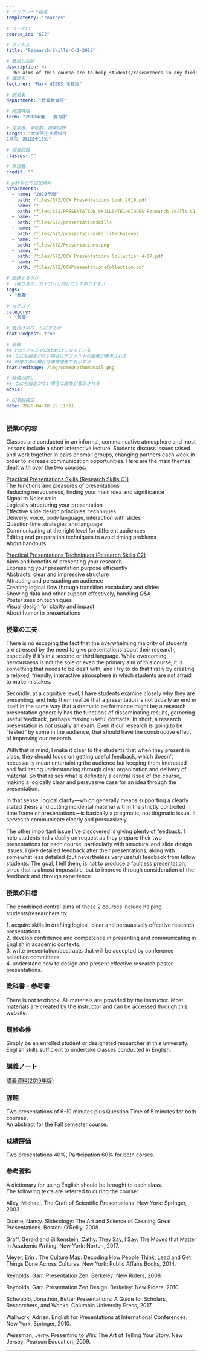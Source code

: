 ```yaml
---
# テンプレート指定
templateKey: "courses"

# コースID
course_id: "672"

# タイトル
title: "Research-Skills-C-1-2018"

# 簡単な説明
description: >-
  The aims of this course are to help students/researchers in any field to: 1. acquire skills in creating logical, clear and persuasively effective academic presentations 2. develop confidence and compe ....
# 講師名
lecturer: "Mark WEEKS 准教授"

# 部局名
department: "教養教育院"

# 開講時限
term: "2018年度	春1期"

# 対象者、単位数、授業回数
target: "大学院生共通科目
2単位、週1回全15回"

# 授業回数
classes: ""

# 単位数
credit: ""

# pdfなどの追加資料
attachments:
  - name: "2019年版" 
    path: /files/672/OCW Presentations book 2019.pdf
  - name: "" 
    path: /files/672/PRESENTATION SKILLS/TECHNIQUES Research Skills C1 & C2 Combined Course Materials
  - name: "" 
    path: /files/672/presentationskills
  - name: "" 
    path: /files/672/presentationskillstechniques
  - name: "" 
    path: /files/672/Presentations.png
  - name: "" 
    path: /files/672/OCW Presentations Collection 4-17.pdf
  - name: "" 
    path: /files/672/OCWPresentationsCollection.pdf

# 関連するタグ
# （取り急ぎ、カテゴリと同じにしてあります。）
tags:
 - "教養"

# カテゴリ
category:
 - "教養"

# 色付けのロールにするか
featuredpost: true

# 画像
## rootフォルダはstaticになっている
## なにも指定がない場合はデフォルトの画像が表示される
## 映像がある場合は映像優先で表示する
featuredimage: /img/common/thumbnail.png

# 映像のURL
## なにも指定がない場合は画像が表示される
movie: 

# 記事投稿日
date: 2020-04-18 22:11:11
---
```


### 授業の内容
Classes are conducted in an informal, communicative atmosphere and most lessons include a short interactive lecture. Students discuss issues raised and work together in pairs or small groups, changing partners each week in order to increase communication opportunities. Here are the main themes dealt with over the two courses:

<u>Practical Presentations Skills (Research Skills C1)</U><br>
The functions and pleasures of presentations <br>
Reducing nervousness, finding your main idea and significance<br>
Signal to Noise ratio<br>
Logically structuring your presentation<br>
Effective slide design principles, techniques <br>
Delivery: voice, body language, interaction with slides <br>
Question time strategies and language<br>
Communicating at the right level for different audiences<br>
Editing and preparation techniques to avoid timing problems<br>
About handouts<br>

<u>Practical Presentations Techniques (Research Skills C2)</u><br>
Aims and benefits of presenting your research<br>
Expressing your presentation purpose efficiently<br>
Abstracts: clear and impressive structure <br>
Attracting and persuading an audience<br>
Creating logical flow through transition vocabulary and slides<br>
Showing data and other support effectively, handling Q&A<br>
Poster session techniques<br>
Visual design for clarity and impact<br>
About humor in presentations<br>



### 授業の工夫
<p>There is no escaping the fact that the overwhelming majority of students are stressed by the need to give presentations about their research, especially if it’s in a second or third language. While overcoming nervousness is not the sole or even the primary aim of this course, it is something that needs to be dealt with, and I try to do that firstly by creating a relaxed, friendly, interactive atmosphere in which students are not afraid to make mistakes.</p>
<p>Secondly, at a cognitive level, I have students examine closely why they are presenting, and help them realize that a presentation is not usually an end in itself in the same way that a dramatic performance might be; a research presentation generally has the functions of disseminating results, garnering useful feedback, perhaps making useful contacts. In short, a research presentation is not usually an exam. Even if our research is going to be “tested” by some in the audience, that should have the constructive effect of improving our research. </p>
<p>With that in mind, I make it clear to the students that when they present in class, they should focus on getting useful feedback, which doesn’t necessarily mean entertaining the audience but keeping them interested and facilitating understanding through clear organization and delivery of material. So that raises what is definitely a central issue of the course, making a logically clear and persuasive case for an idea through the presentation.</p>
<p>In that sense, logical clarity—which generally means supporting a clearly stated thesis and cutting incidental material within the strictly controlled time frame of presentations—is basically a pragmatic, not dogmatic issue. It serves to communicate clearly and persuasively.</p>
<p>The other important issue I’ve discovered is giving plenty of feedback. I help students individually on request as they prepare their two presentations for each course, particularly with structural and slide design issues. I give detailed feedback after their presentations, along with somewhat less detailed (but nevertheless very useful) feedback from fellow students. The goal, I tell them, is not to produce a faultless presentation, since that is almost impossible, but to improve through consideration of the feedback and through experience.</p>







### 授業の目標
<p>The combined central aims of these 2 courses include helping students/researchers to:</p>
1. acquire skills in drafting logical, clear and persuasively effective research presentations.<br>
2. develop confidence and competence in presenting and communicating in English in academic contexts.<br>
3. write presentation/abstracts that will be accepted by conference selection committees.<br>
4. understand how to design and present effective research poster presentations.<br>

### 教科書・参考書
There is not textbook. All materials are provided by the instructor. Most materials are created by the instructor and can be accessed through this website.

### 履修条件
Simply be an enrolled student or designated researcher at this university.
English skills sufficient to undertake classes conducted in English.








### 講義ノート
[講義資料(2019年版)](https://ocw.nagoya-u.jp/files/672/presentationskillstechniques) 








### 課題
Two presentations of 6-10 minutes plus Question Time of 5 minutes for both courses.<br>
An abstract for the Fall semester course.



### 成績評価
Two presentations 40%, Participation 60% for both corses.


### 参考資料
<p>A dictionary for using English should be brought to each class. <br>
The following texts are referred to during the course:</p>

Alley, Michael. The Craft of Scientific Presentations. New York: Springer, 2003.

Duarte, Nancy. Slide:ology: The Art and Science of Creating Great Presentations. Boston: O’Reilly, 2008.

Graff, Gerald and Birkenstein, Cathy. They Say, I Say: The Moves that Matter in Academic Writing. New York: Norton, 2017.<br>

Meyer, Erin . The Culture Map: Decoding How People Think, Lead and Get Things Done Across Cultures. New York: Public Affairs Books, 2014.<br>

Reynolds, Garr. Presentation Zen. Berkeley: New Riders, 2008.<br>

Reynolds, Garr. Presentation Zen Design. Berkeley: New Riders, 2010.<br>

Schwabib, Jonathon, Better Presentations: A Guide for Scholars,
Researchers, and Wonks. Columbia University Press, 2017.<br>

Wallwork, Adrian. English for Presentations at International Conferences. New York: Springer, 2010.<br>

Weissman, Jerry. Presenting to Win: The Art of Telling Your Story. New Jersey: Pearson Education, 2009.<br>

-----